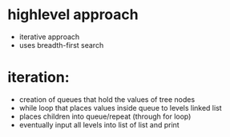 # highlevel approach
  -  iterative approach
  -  uses breadth-first search
# iteration:
  - creation of queues that hold the values of tree nodes
  - while loop that places values inside queue to levels linked list
  - places children into queue/repeat (through for loop)
  - eventually input all levels into list of list and print
